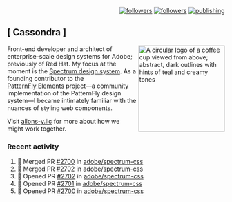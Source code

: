 <p align="right"><a rel="me" href="https://front-end.social/@castastrophe">
    <img alt="followers" title="Follow me on Mastodon" src="https://img.shields.io/mastodon/follow/109297102751309835?domain=https%3A%2F%2Ffront-end.social&label=Follow&logo=mastodon&logoColor=white&style=for-the-badge&labelColor=008080&color=006969"/></a>
  <a href="https://codepen.io/castastrophe/">
    <img alt="followers" title="Follow me on CodePen" src="https://img.shields.io/badge/23-1?color=640464&labelColor=7c007c&style=for-the-badge&logo=codepen&label=Follow"/></a>
<a href="https://castastrophe.medium.com/">
    <img alt="publishing" title="View articles on Medium" src="https://img.shields.io/badge/107-1?color=666&labelColor=444&label=subscribe&logo=medium&logoColor=white&style=for-the-badge"/></a>
</p>

## [&nbsp;Cassondra&nbsp;]

<img align="right" src="https://github-production-user-asset-6210df.s3.amazonaws.com/1840295/253016758-ba468774-1cd3-42c2-8f43-947b5eeb5edf.png" height="200" alt="A circular logo of a coffee cup viewed from above; abstract, dark outlines with hints of teal and creamy tones">

Front-end developer and architect of enterprise-scale design systems for Adobe; previously of Red Hat. My focus at the moment is the [Spectrum design system](https://github.com/adobe/spectrum-css). As a founding contributor to the [PatternFly&nbsp;Elements](https://github.com/patternfly/patternfly-elements) project&mdash;a community implementation of the PatternFly design system&mdash;I became intimately familiar with the nuances of styling web components.

Visit [allons-y.llc](http://allons-y.llc/) for more about how we might work together.

### Recent activity

<!--START_SECTION:activity-->
1. 🎉 Merged PR [#2700](https://github.com/adobe/spectrum-css/pull/2700) in [adobe/spectrum-css](https://github.com/adobe/spectrum-css)
2. 🎉 Merged PR [#2702](https://github.com/adobe/spectrum-css/pull/2702) in [adobe/spectrum-css](https://github.com/adobe/spectrum-css)
3. 💪 Opened PR [#2702](https://github.com/adobe/spectrum-css/pull/2702) in [adobe/spectrum-css](https://github.com/adobe/spectrum-css)
4. 💪 Opened PR [#2701](https://github.com/adobe/spectrum-css/pull/2701) in [adobe/spectrum-css](https://github.com/adobe/spectrum-css)
5. 💪 Opened PR [#2700](https://github.com/adobe/spectrum-css/pull/2700) in [adobe/spectrum-css](https://github.com/adobe/spectrum-css)
<!--END_SECTION:activity-->
